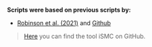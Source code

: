 **Scripts were based on previous scripts by:** 

- [Robinson et al. (2021)](https://doi.org/10.1016/j.cub.2021.04.035) and [Github](https://github.com/jarobin/CaliforniaCondorGenome2021/tree/main)


>[Here](https://github.com/gvbarroso/iSMC) you can find the tool iSMC on GitHub.
